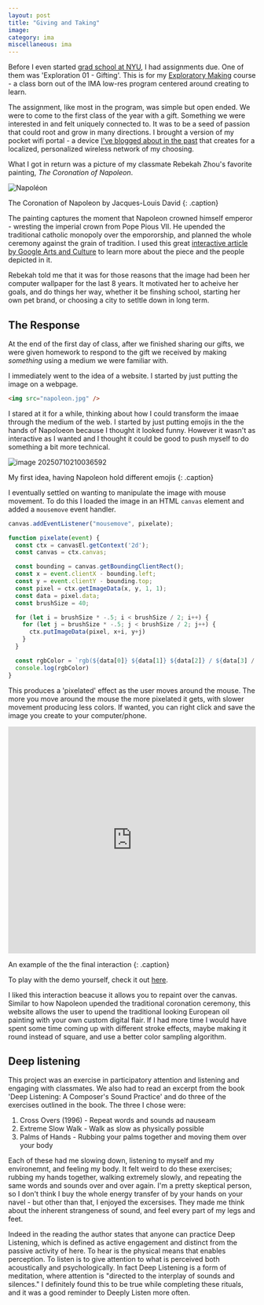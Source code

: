```yaml
---
layout: post
title: "Giving and Taking"
image: 
category: ima
miscellaneous: ima
---
```


Before I even started [grad school at NYU](https://itp.nyu.edu/lowres/), I had assignments due. One of them was 'Exploration 01 - Gifting'. This is for my [Exploratory Making](https://www.exploratorymaking.art/) course - a class born out of the IMA low-res program centered around creating to learn.

The assignment, like most in the program, was simple but open ended. We were to come to the first class of the year with a gift. Something we were interested in and felt uniquely connected to. It was to be a seed of passion that could root and grow in many directions. I brought a version of my pocket wifi portal - a device [I've blogged about in the past](https://leviv.cool/projects/2024/10/05/creating-a-pocket-wifi-portal.html) that creates for a localized, personalized wireless network of my choosing.

What I got in return was a picture of my classmate Rebekah Zhou's favorite painting, *The Coronation of Napoleon*.

![Napoléon](/assets/img/2025-07-11-giving-and-taking/Napoléon.JPG)

The Coronation of Napoleon by Jacques-Louis David
{: .caption}

The painting captures the moment that Napoleon crowned himself emperor - wresting the imperial crown from Pope Pious VII. He upended the traditional catholic monopoly over the empororship, and planned the whole ceremony against the grain of tradition. I used this great [interactive article by Google Arts and Culture](https://artsandculture.google.com/story/story-of-a-coronation-palace-of-versailles/NgWhI7emoChPKw?hl=en) to learn more about the piece and the people depicted in it.

Rebekah told me that it was for those reasons that the image had been her computer wallpaper for the last 8 years. It motivated her to acheive her goals, and do things her way, whether it be finshing school, starting her own pet brand, or choosing a city to setltle down in long term.

## The Response

At the end of the first day of class, after we finished sharing our gifts, we were given homework to respond to the gift we received by making *something* using a medium we were familiar with.

I immediately went to the idea of a website. I started by just putting the image on a webpage.

```html
<img src="napoleon.jpg" />
```

I stared at it for a while, thinking about how I could transform the imaae through the medium of the web. I started by just putting emojis in the the hands of Napoloeon because I thought it looked funny. However it wasn't as interactive as I wanted and I thought it could be good to push myself to do something a bit more technical. 

![image 20250710210036592](/assets/img/2025-07-11-giving-and-taking/image-20250710210036592.png)

My first idea, having Napoleon hold different emojis 
{: .caption}

I eventually settled on wanting to manipulate the image with mouse movement. To do this I loaded the image in an HTML `canvas` element and added a `mousemove` event handler.

```javascript
canvas.addEventListener("mousemove", pixelate);

function pixelate(event) {
  const ctx = canvasEl.getContext('2d');
  const canvas = ctx.canvas;

  const bounding = canvas.getBoundingClientRect();
  const x = event.clientX - bounding.left;
  const y = event.clientY - bounding.top;
  const pixel = ctx.getImageData(x, y, 1, 1);
  const data = pixel.data;
  const brushSize = 40;

  for (let i = brushSize * -.5; i < brushSize / 2; i++) {
    for (let j = brushSize * -.5; j < brushSize / 2; j++) {
      ctx.putImageData(pixel, x+i, y+j)
    }
  }

  const rgbColor = `rgb(${data[0]} ${data[1]} ${data[2]} / ${data[3] / 255})`;
  console.log(rgbColor)
}
```

This produces a 'pixelated' effect as the user moves around the mouse. The more you move around the mouse the more pixelated it gets, with slower movement producing less colors. If wanted, you can right click and save the image you create to your computer/phone.

<iframe width="100%" height="462" src="https://www.youtube.com/embed/HGabGFG03jE" title="Napoleon" frameborder="0" allow="accelerometer; autoplay; clipboard-write; encrypted-media; gyroscope; picture-in-picture; web-share" referrerpolicy="strict-origin-when-cross-origin" allowfullscreen></iframe>

An example of the the final interaction
{: .caption}

To play with the demo yourself, check it out [here](https://leviv.cool/napoleon).

I liked this interaction beacuse it allows you to repaint over the canvas. Similar to how Napoleon upended the traditional coronation ceremony, this website allows the user to upend the traditional looking European oil painting with your own custom digital flair. If I had more time I would have spent some time coming up with different stroke effects, maybe making it round instead of square, and use a better color sampling algorithm.

## Deep listening

This project was an exercise in participatory attention and listening and engaging with classmates. We also had to read an excerpt from the book 'Deep Listening: A Composer's Sound Practice' and do three of the exercises outlined in the book. The three I chose were:

1. Cross Overs (1996) - Repeat words and sounds ad nauseam
2. Extreme Slow Walk - Walk as slow as physically possible
3. Palms of Hands - Rubbing your palms together and moving them over your body

Each of these had me slowing down, listening to myself and my environemnt, and feeling my body. It felt weird to do these exercises; rubbing my hands together, walking extremely slowly, and repeating the same words and sounds over and over again. I'm a pretty skeptical person, so I don't think I buy the whole energy transfer of by your hands on your navel - but other than that, I enjoyed the excersises. They made me think about the inherent strangeness of sound, and feel every part of my legs and feet. 

Indeed in the reading the author states that anyone can practice Deep Listening, which is defined as active engagement and distinct from the passive activity of here. To hear is the physical means that enables perception. To listen is to give attention to what is perceived both acoustically and psychologically. In fact Deep Listening is a form of meditation, where attention is "directed to the interplay of sounds and silences." I definitely found this to be true while completing these rituals, and it was a good reminder to Deeply Listen more often.